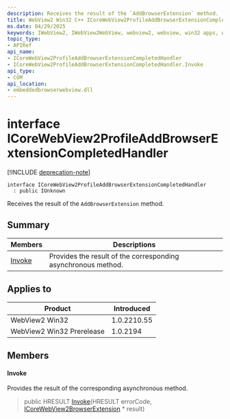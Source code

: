 ```yaml
---
description: Receives the result of the `AddBrowserExtension` method.
title: WebView2 Win32 C++ ICoreWebView2ProfileAddBrowserExtensionCompletedHandler
ms.date: 04/29/2025
keywords: IWebView2, IWebView2WebView, webview2, webview, win32 apps, win32, edge, ICoreWebView2, ICoreWebView2Controller, browser control, edge html, ICoreWebView2ProfileAddBrowserExtensionCompletedHandler
topic_type: 
- APIRef
api_name:
- ICoreWebView2ProfileAddBrowserExtensionCompletedHandler
- ICoreWebView2ProfileAddBrowserExtensionCompletedHandler.Invoke
api_type:
- COM
api_location:
- embeddedbrowserwebview.dll
---
```


# interface ICoreWebView2ProfileAddBrowserExtensionCompletedHandler

[!INCLUDE [deprecation-note](../includes/deprecation-note.md)]

```
interface ICoreWebView2ProfileAddBrowserExtensionCompletedHandler
  : public IUnknown
```

Receives the result of the `AddBrowserExtension` method.

## Summary

 Members                        | Descriptions
--------------------------------|---------------------------------------------
[Invoke](#invoke) | Provides the result of the corresponding asynchronous method.

## Applies to

Product                         | Introduced
--------------------------------|---------------------------------------------
WebView2 Win32            |    1.0.2210.55
WebView2 Win32 Prerelease |    1.0.2194

## Members

#### Invoke

Provides the result of the corresponding asynchronous method.

> public HRESULT [Invoke](#invoke)(HRESULT errorCode, [ICoreWebView2BrowserExtension](icorewebview2browserextension.md#icorewebview2browserextension) * result)

